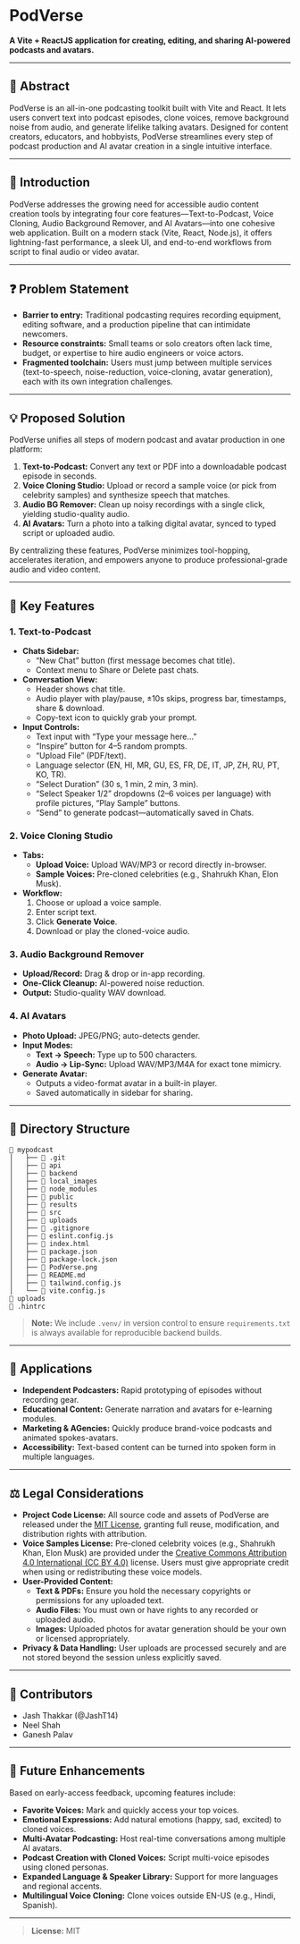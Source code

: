 # PodVerse

**A Vite + ReactJS application for creating, editing, and sharing AI-powered podcasts and avatars.**

---

## 📖 Abstract
PodVerse is an all-in-one podcasting toolkit built with Vite and React. It lets users convert text into podcast episodes, clone voices, remove background noise from audio, and generate lifelike talking avatars. Designed for content creators, educators, and hobbyists, PodVerse streamlines every step of podcast production and AI avatar creation in a single intuitive interface.

---

## 📝 Introduction
PodVerse addresses the growing need for accessible audio content creation tools by integrating four core features—Text-to-Podcast, Voice Cloning, Audio Background Remover, and AI Avatars—into one cohesive web application. Built on a modern stack (Vite, React, Node.js), it offers lightning-fast performance, a sleek UI, and end-to-end workflows from script to final audio or video avatar.

---

## ❓ Problem Statement
- **Barrier to entry:** Traditional podcasting requires recording equipment, editing software, and a production pipeline that can intimidate newcomers.
- **Resource constraints:** Small teams or solo creators often lack time, budget, or expertise to hire audio engineers or voice actors.
- **Fragmented toolchain:** Users must jump between multiple services (text-to-speech, noise-reduction, voice-cloning, avatar generation), each with its own integration challenges.

---

## 💡 Proposed Solution
PodVerse unifies all steps of modern podcast and avatar production in one platform:
1. **Text-to-Podcast:** Convert any text or PDF into a downloadable podcast episode in seconds.
2. **Voice Cloning Studio:** Upload or record a sample voice (or pick from celebrity samples) and synthesize speech that matches.
3. **Audio BG Remover:** Clean up noisy recordings with a single click, yielding studio-quality audio.
4. **AI Avatars:** Turn a photo into a talking digital avatar, synced to typed script or uploaded audio.

By centralizing these features, PodVerse minimizes tool-hopping, accelerates iteration, and empowers anyone to produce professional-grade audio and video content.

---

## 🚀 Key Features

### 1. Text-to-Podcast
- **Chats Sidebar:**  
  - “New Chat” button (first message becomes chat title).  
  - Context menu to Share or Delete past chats.
- **Conversation View:**  
  - Header shows chat title.  
  - Audio player with play/pause, ±10s skips, progress bar, timestamps, share & download.  
  - Copy-text icon to quickly grab your prompt.
- **Input Controls:**  
  - Text input with “Type your message here…”  
  - “Inspire” button for 4–5 random prompts.  
  - “Upload File” (PDF/text).  
  - Language selector (EN, HI, MR, GU, ES, FR, DE, IT, JP, ZH, RU, PT, KO, TR).  
  - “Select Duration” (30 s, 1 min, 2 min, 3 min).  
  - “Select Speaker 1/2” dropdowns (2–6 voices per language) with profile pictures, “Play Sample” buttons.  
  - “Send” to generate podcast—automatically saved in Chats.

### 2. Voice Cloning Studio
- **Tabs:**  
  - **Upload Voice:** Upload WAV/MP3 or record directly in-browser.  
  - **Sample Voices:** Pre-cloned celebrities (e.g., Shahrukh Khan, Elon Musk).
- **Workflow:**  
  1. Choose or upload a voice sample.  
  2. Enter script text.  
  3. Click **Generate Voice**.  
  4. Download or play the cloned-voice audio.

### 3. Audio Background Remover
- **Upload/Record:** Drag & drop or in-app recording.  
- **One-Click Cleanup:** AI-powered noise reduction.  
- **Output:** Studio-quality WAV download.

### 4. AI Avatars
- **Photo Upload:** JPEG/PNG; auto-detects gender.  
- **Input Modes:**  
  - **Text → Speech:** Type up to 500 characters.  
  - **Audio → Lip-Sync:** Upload WAV/MP3/M4A for exact tone mimicry.  
- **Generate Avatar:**  
  - Outputs a video-format avatar in a built-in player.  
  - Saved automatically in sidebar for sharing.

---

## 📂 Directory Structure
```
📁 mypodcast
│   ├── 📁 .git
│   ├── 📁 api
│   ├── 📁 backend
│   ├── 📁 local_images
│   ├── 📁 node_modules
│   ├── 📁 public
│   ├── 📁 results
│   ├── 📁 src
│   ├── 📁 uploads
│   ├── 📄 .gitignore
│   ├── 📄 eslint.config.js
│   ├── 📄 index.html
│   ├── 📄 package.json
│   ├── 📄 package-lock.json
│   ├── 📄 PodVerse.png
│   ├── 📄 README.md
│   ├── 📄 tailwind.config.js
│   └── 📄 vite.config.js
📁 uploads
📄 .hintrc
```
> **Note:** We include `.venv/` in version control to ensure `requirements.txt` is always available for reproducible backend builds.

---

## 🎯 Applications
- **Independent Podcasters:** Rapid prototyping of episodes without recording gear.  
- **Educational Content:** Generate narration and avatars for e-learning modules.  
- **Marketing & AGencies:** Quickly produce brand-voice podcasts and animated spokes-avatars.  
- **Accessibility:** Text-based content can be turned into spoken form in multiple languages.

---

## ⚖️ Legal Considerations

- **Project Code License:** All source code and assets of PodVerse are released under the [MIT License](https://opensource.org/licenses/MIT), granting full reuse, modification, and distribution rights with attribution.
- **Voice Samples License:** Pre-cloned celebrity voices (e.g., Shahrukh Khan, Elon Musk) are provided under the [Creative Commons Attribution 4.0 International (CC BY 4.0)](https://creativecommons.org/licenses/by/4.0/) license. Users must give appropriate credit when using or redistributing these voice models.
- **User-Provided Content:**
  * **Text & PDFs:** Ensure you hold the necessary copyrights or permissions for any uploaded text.
  * **Audio Files:** You must own or have rights to any recorded or uploaded audio.
  * **Images:** Uploaded photos for avatar generation should be your own or licensed appropriately.
- **Privacy & Data Handling:** User uploads are processed securely and are not stored beyond the session unless explicitly saved.


---

## 👥 Contributors
- Jash Thakkar (@JashT14)  
- Neel Shah 
- Ganesh Palav

---

## 🔮 Future Enhancements
Based on early-access feedback, upcoming features include:

- **Favorite Voices:** Mark and quickly access your top voices.  
- **Emotional Expressions:** Add natural emotions (happy, sad, excited) to cloned voices.  
- **Multi-Avatar Podcasting:** Host real-time conversations among multiple AI avatars.  
- **Podcast Creation with Cloned Voices:** Script multi-voice episodes using cloned personas.  
- **Expanded Language & Speaker Library:** Support for more languages and regional accents.  
- **Multilingual Voice Cloning:** Clone voices outside EN-US (e.g., Hindi, Spanish).

---

> **License:** MIT  
